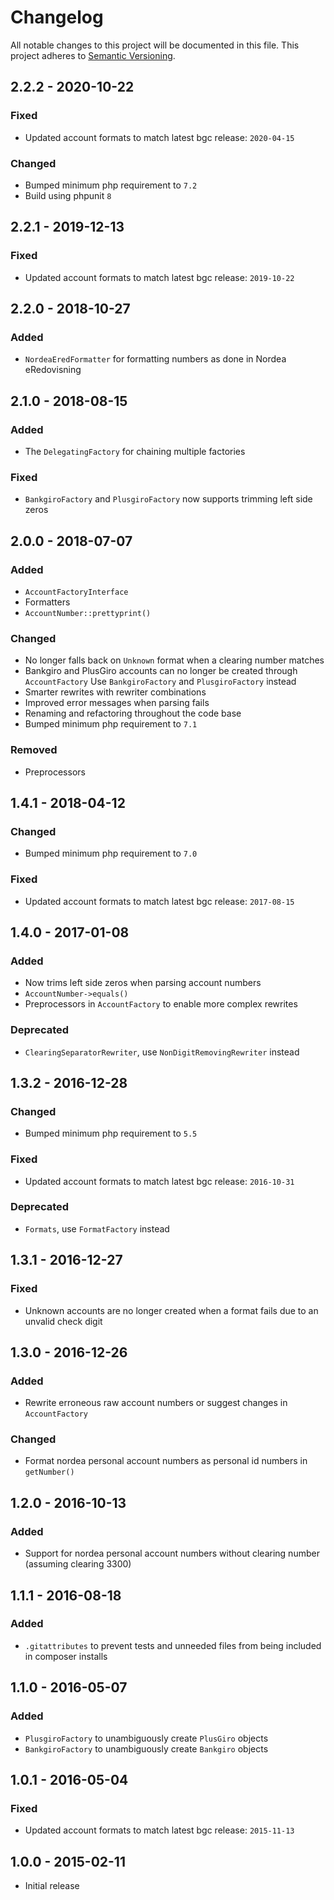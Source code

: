 # Changelog

All notable changes to this project will be documented in this file.
This project adheres to [Semantic Versioning](http://semver.org/).

## 2.2.2 - 2020-10-22

### Fixed

- Updated account formats to match latest bgc release: `2020-04-15`

### Changed

- Bumped minimum php requirement to `7.2`
- Build using phpunit `8`

## 2.2.1 - 2019-12-13

### Fixed

- Updated account formats to match latest bgc release: `2019-10-22`

## 2.2.0 - 2018-10-27

### Added

- `NordeaEredFormatter` for formatting numbers as done in Nordea eRedovisning

## 2.1.0 - 2018-08-15

### Added

- The `DelegatingFactory` for chaining multiple factories

### Fixed

- `BankgiroFactory` and `PlusgiroFactory` now supports trimming left side zeros

## 2.0.0 - 2018-07-07

### Added

- `AccountFactoryInterface`
- Formatters
- `AccountNumber::prettyprint()`

### Changed

- No longer falls back on `Unknown` format when a clearing number matches
- Bankgiro and PlusGiro accounts can no longer be created through `AccountFactory`
  Use `BankgiroFactory` and `PlusgiroFactory` instead
- Smarter rewrites with rewriter combinations
- Improved error messages when parsing fails
- Renaming and refactoring throughout the code base
- Bumped minimum php requirement to `7.1`

### Removed

- Preprocessors

## 1.4.1 - 2018-04-12

### Changed

- Bumped minimum php requirement to `7.0`

### Fixed

- Updated account formats to match latest bgc release: `2017-08-15`

## 1.4.0 - 2017-01-08

### Added

- Now trims left side zeros when parsing account numbers
- `AccountNumber->equals()`
- Preprocessors in `AccountFactory` to enable more complex rewrites

### Deprecated

- `ClearingSeparatorRewriter`, use `NonDigitRemovingRewriter` instead

## 1.3.2 - 2016-12-28

### Changed

- Bumped minimum php requirement to `5.5`

### Fixed

- Updated account formats to match latest bgc release: `2016-10-31`

### Deprecated

- `Formats`, use `FormatFactory` instead

## 1.3.1 - 2016-12-27

### Fixed

- Unknown accounts are no longer created when a format fails due to an unvalid check digit

## 1.3.0 - 2016-12-26

### Added

- Rewrite erroneous raw account numbers or suggest changes in `AccountFactory`

### Changed

- Format nordea personal account numbers as personal id numbers in `getNumber()`

## 1.2.0 - 2016-10-13

### Added

- Support for nordea personal account numbers without clearing number (assuming clearing 3300)

## 1.1.1 - 2016-08-18

### Added

- `.gitattributes` to prevent tests and unneeded files from being included in composer installs

## 1.1.0 - 2016-05-07

### Added

- `PlusgiroFactory` to unambiguously create `PlusGiro` objects
- `BankgiroFactory` to unambiguously create `Bankgiro` objects

## 1.0.1 - 2016-05-04

### Fixed

- Updated account formats to match latest bgc release: `2015-11-13`

## 1.0.0 - 2015-02-11

- Initial release
